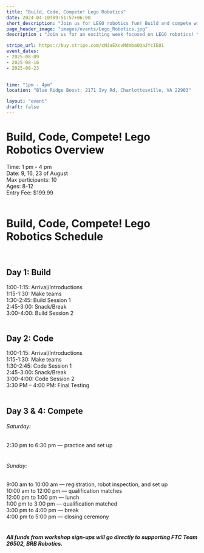 ```yaml
---
title: "Build, Code, Compete! Lego Robotics"
date: 2024-04-10T09:51:57+06:00
short_description: "Join us for LEGO robotics fun! Build and compete with your own robots in teams. Perfect for all skill levels!"
page_header_image: "images/events/Lego_Robotics.jpg"
description : "Join us for an exciting week focused on LEGO robotics! You’ll work in teams to design and build your own LEGO robots for fun challenges. With guidance from experienced mentors, you'll explore teamwork and problem-solving skills while bringing your creations to life. The camp culminates in a thrilling competition where you can showcase your robots. Perfect for all skill levels—come build with us!"

stripe_url: https://buy.stripe.com/cNiaEXcvMdmbaOQaJYcIE01
event_dates: 
- 2025-08-09
- 2025-08-16
- 2025-08-23
  

time: "1pm - 4pm"
location: "Blue Ridge Boost: 2171 Ivy Rd, Charlottesville, VA 22903"

layout: "event"
draft: false
---
```



<h1>Build, Code, Compete! Lego Robotics Overview</h1>

<div>
  Time: 1 pm - 4 pm 
</div>

<div>
  Date: 9, 16, 23 of August 
</div>

<div>
  Max participants: 10
</div>

<div>
  Ages: 8-12 
</div>

<div>
  Entry Fee: $199.99
</div>

</br>
<h1>Build, Code, Compete! Lego Robotics Schedule</h1>

<div class="day-section">
  </br>
  <h2>Day 1: Build</h2>

  <div class="time-slot">
    1:00-1:15: Arrival/Introductions 
  </div>

  <div class="time-slot">
    1:15-1:30: Make teams
  </div>

  <div class="time-slot break">
    1:30-2:45: Build Session 1
  </div>

  <div class="time-slot">
    2:45-3:00: Snack/Break
  </div>
  
  <div class="time-slot">
    3:00-4:00: Build Session 2
  </div>
</div>

<div class="day-section">
  </br>
  <h2>Day 2: Code</h2>

  <div class="time-slot">
    1:00-1:15: Arrival/Introductions
  </div>

  <div class="time-slot">
    1:15-1:30: Make teams
  </div>

  <div class="time-slot">
    1:30-2:45: Code Session 1
  </div>

  <div class="time-slot break">
    2:45-3:00: Snack/Break
  </div>
  
  <div class="time-slot break">
    3:00-4:00: Code Session 2
  </div>

  <div class="time-slot">
    3:30 PM – 4:00 PM: Final Testing 
  </div>
</div>

<div class="day-section">
    </br>
    <h2>Day 3 & 4: Compete</h2>
    <div class="time-slot">
    <h6>Saturday:</h6>
    <div class="time-slot">
        2:30 pm to 6:30 pm — practice and set up
        </div>
    </div>
    <div class="time-slot">
        </br>
        <h6>Sunday:</h6>
        <div class="time-slot">
            9:00 am to 10:00 am — registration, robot inspection, and set up
        </div>
        <div class="time-slot">
            10:00 am to 12:00 pm — qualification matches
        </div>
        <div class="time-slot">
            12:00 pm to 1:00 pm — lunch
        </div>
        <div class="time-slot break">
            1:00 pm to 3:00 pm — qualification matched
        </div>
        <div class="time-slot">
            3:00 pm to 4:00 pm — break
        </div>
        <div class="time-slot">
            4:00 pm to 5:00 pm — closing ceremony
        </div>
</div>

<div>
    </br>
    <h5> All funds from workshop sign-ups will go directly to supporting FTC Team 26502, BRB Robotics.<h5>
</div>